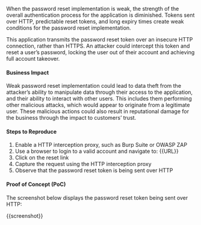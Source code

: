 When the password reset implementation is weak, the strength of the overall authentication process for the application is diminished. Tokens sent over HTTP, predictable reset tokens, and long expiry times create weak conditions for the password reset implementation.

This application transmits the password reset token over an insecure HTTP connection, rather than HTTPS. An attacker could intercept this token and reset a user’s password, locking the user out of their account and achieving full account takeover.

#### Business Impact

Weak password reset implementation could lead to data theft from the attacker’s ability to manipulate data through their access to the application, and their ability to interact with other users. This includes them performing other malicious attacks, which would appear to originate from a legitimate user. These malicious actions could also result in reputational damage for the business through the impact to customers’ trust.

#### Steps to Reproduce

1. Enable a HTTP interception proxy, such as Burp Suite or OWASP ZAP
1. Use a browser to login to a valid account and navigate to: {{URL}}
1. Click on the reset link
1. Capture the request using the HTTP interception proxy
1. Observe that the password reset token is being sent over HTTP

#### Proof of Concept (PoC)

The screenshot below displays the password reset token being sent over HTTP:

{{screenshot}}
